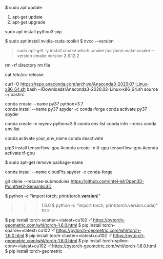 $ sudo apt update
1. apt-get update
2. apt-get upgrade

sudo apt install python3-pip	

$ sudo apt install nvidia-cuda-toolkit
$ nvcc --version

> sudo apt-get -y install cmake
> which cmake
/usr/bin/cmake
> cmake --version
cmake version 2.8.12.2


rm -rf directory
rm file

cat /etc/os-release



curl -O https://repo.anaconda.com/archive/Anaconda3-2020.07-Linux-x86_64.sh
bash ~/Downloads/Anaconda3-2020.02-Linux-x86_64.sh
source ~/.bashrc

conda create --name py37 python=3.7  
conda install --name py37 spyder -c conda-forge
conda activate py37
spyder

conda create -n myenv python=3.6
conda env list
conda info --envs
conda env list

conda activate your_env_name
conda deactivate

pip3 install tensorflow-gpu
#conda create -n tf-gpu tensorflow-gpu
#conda activate tf-gpu


$ sudo apt-get remove package-name


conda install --name cloudPts spyder -c conda-forge

git clone --recurse-submodules https://github.com/intel-isl/Open3D-PointNet2-Semantic3D

$ python -c "import torch; print(torch.__version__)"
>>> 1.6.0
$ python -c "import torch; print(torch.version.cuda)"
>>> 10.2


$ pip install torch-scatter==latest+cu102 -f https://pytorch-geometric.com/whl/torch-1.6.0.html
$ pip install torch-sparse==latest+cu102 -f https://pytorch-geometric.com/whl/torch-1.6.0.html
$ pip install torch-cluster==latest+cu102 -f https://pytorch-geometric.com/whl/torch-1.6.0.html
$ pip install torch-spline-conv==latest+cu102 -f https://pytorch-geometric.com/whl/torch-1.6.0.html
$ pip install torch-geometric